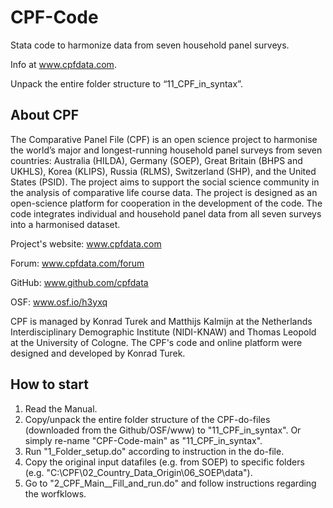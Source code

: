 # CPF-Code
Stata code to harmonize data from seven household panel surveys.

Info at www.cpfdata.com.

Unpack the entire folder structure to “11_CPF_in_syntax”.



## About CPF

The Comparative Panel File (CPF) is an open science project to harmonise the world’s major and longest-running household panel surveys from seven countries: Australia (HILDA), Germany (SOEP), Great Britain (BHPS and UKHLS), Korea (KLIPS), Russia (RLMS), Switzerland (SHP), and the United States (PSID). The project aims to support the social science community in the analysis of comparative life course data. The project is designed as an open-science platform for cooperation in the development of the code. The code integrates individual and household panel data from all seven surveys into a harmonised dataset.

Project's website: www.cpfdata.com

Forum: www.cpfdata.com/forum

GitHub: www.github.com/cpfdata

OSF: www.osf.io/h3yxq

CPF is managed by Konrad Turek and Matthijs Kalmijn at the Netherlands Interdisciplinary Demographic Institute (NIDI-KNAW) and Thomas Leopold at the University of Cologne. The CPF's code and online platform were designed and developed by Konrad Turek.

## How to start
1. Read the Manual. 
2. Copy/unpack the entire folder structure of the CPF-do-files (downloaded from the Github/OSF/www) to "11_CPF_in_syntax". Or simply re-name "CPF-Code-main" as "11_CPF_in_syntax".
3. Run "1_Folder_setup.do" according to instruction in the do-file. 
4. Copy the original input datafiles (e.g. from SOEP) to specific folders (e.g. "C:\CPF\02_Country_Data_Origin\06_SOEP\data"). 
5. Go to "2_CPF_Main__Fill_and_run.do" and follow instructions regarding the worfklows. 

